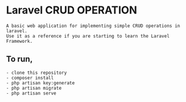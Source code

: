 # Laravel CRUD OPERATION
    A basic web application for implementing simple CRUD operations in laravel.
    Use it as a reference if you are starting to learn the Laravel Framework.

## To run,
    - clone this repository
    - composer install
    - php artisan key:generate
    - php artisan migrate
    - php artisan serve
